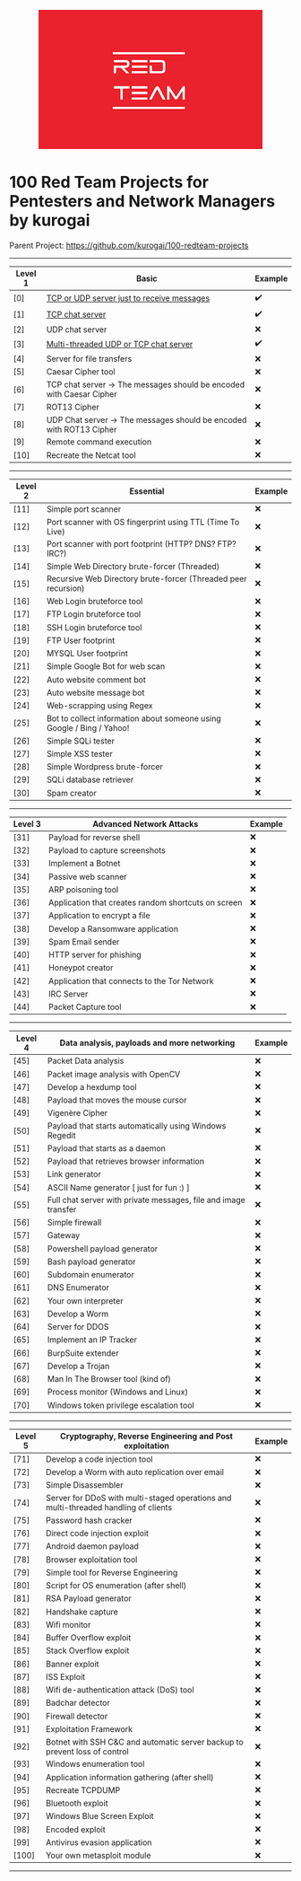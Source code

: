 <p align="center"> 
    <img src="/images/red.png">
</p>
                                                                       
# 100  Red Team Projects for Pentesters and Network Managers by kurogai

Parent Project: https://github.com/kurogai/100-redteam-projects

---

<!-- :heavy_check_mark: -->

| Level 1 | Basic                                                                 | Example            |
| ------- | --------------------------------------------------------------------- | ------------------ |
| [0]     | <a href="./projects/0">TCP or UDP server just to receive messages</a> | :heavy_check_mark: |
| [1]     | <a href="./projects/1">TCP chat server</a>                            | :heavy_check_mark: |
| [2]     | UDP chat server                                                       | :x:                |
| [3]     | <a href="./projects/3">Multi-threaded UDP or TCP chat server</a>      | :heavy_check_mark: |
| [4]     | Server for file transfers                                             | :x:                |
| [5]     | Caesar Cipher tool                                                    | :x:                |
| [6]     | TCP chat server -> The messages should be encoded with Caesar Cipher  | :x:                |
| [7]     | ROT13 Cipher                                                          | :x:                |
| [8]     | UDP Chat server -> The messages should be encoded with ROT13 Cipher   | :x:                |
| [9]     | Remote command execution                                              | :x:                |
| [10]    | Recreate the Netcat tool                                              | :x:                |

---

| Level 2 | Essential                                                             | Example |
| ------- | --------------------------------------------------------------------- | ------- |
| [11]    | Simple port scanner                                                   | :x:     |
| [12]    | Port scanner with OS fingerprint using TTL (Time To Live)             | :x:     |
| [13]    | Port scanner with port footprint (HTTP? DNS? FTP? IRC?)               | :x:     |
| [14]    | Simple Web Directory brute-forcer (Threaded)                          | :x:     |
| [15]    | Recursive Web Directory brute-forcer (Threaded peer recursion)        | :x:     |
| [16]    | Web Login bruteforce tool                                             | :x:     |
| [17]    | FTP Login bruteforce tool                                             | :x:     |
| [18]    | SSH Login bruteforce tool                                             | :x:     |
| [19]    | FTP User footprint                                                    | :x:     |
| [20]    | MYSQL User footprint                                                  | :x:     |
| [21]    | Simple Google Bot for web scan                                        | :x:     |
| [22]    | Auto website comment bot                                              | :x:     |
| [23]    | Auto website message bot                                              | :x:     |
| [24]    | Web-scrapping using Regex                                             | :x:     |
| [25]    | Bot to collect information about someone using Google / Bing / Yahoo! | :x:     |
| [26]    | Simple SQLi tester                                                    | :x:     |
| [27]    | Simple XSS tester                                                     | :x:     |
| [28]    | Simple Wordpress brute-forcer                                         | :x:     |
| [29]    | SQLi database retriever                                               | :x:     |
| [30]    | Spam creator                                                          | :x:     |

---

| Level 3 | Advanced Network Attacks                            | Example |
| ------- | --------------------------------------------------- | ------- |
| [31]    | Payload for reverse shell                           | :x:     |
| [32]    | Payload to capture screenshots                      | :x:     |
| [33]    | Implement a Botnet                                  | :x:     |
| [34]    | Passive web scanner                                 | :x:     |
| [35]    | ARP poisoning tool                                  | :x:     |
| [36]    | Application that creates random shortcuts on screen | :x:     |
| [37]    | Application to encrypt a file                       | :x:     |
| [38]    | Develop a Ransomware application                    | :x:     |
| [39]    | Spam Email sender                                   | :x:     |
| [40]    | HTTP server for phishing                            | :x:     |
| [41]    | Honeypot creator                                    | :x:     |
| [42]    | Application that connects to the Tor Network        | :x:     |
| [43]    | IRC Server                                          | :x:     |
| [44]    | Packet Capture tool                                 | :x:     |

---

| Level 4 | Data analysis, payloads and more networking                     | Example |
| ------- | --------------------------------------------------------------- | ------- |
| [45]    | Packet Data analysis                                            | :x:     |
| [46]    | Packet image analysis with OpenCV                               | :x:     |
| [47]    | Develop a hexdump tool                                          | :x:     |
| [48]    | Payload that moves the mouse cursor                             | :x:     |
| [49]    | Vigenère Cipher                                                 | :x:     |
| [50]    | Payload that starts automatically using Windows Regedit         | :x:     |
| [51]    | Payload that starts as a daemon                                 | :x:     |
| [52]    | Payload that retrieves browser information                      | :x:     |
| [53]    | Link generator                                                  | :x:     |
| [54]    | ASCII Name generator [ just for fun :) ]                        | :x:     |
| [55]    | Full chat server with private messages, file and image transfer | :x:     |
| [56]    | Simple firewall                                                 | :x:     |
| [57]    | Gateway                                                         | :x:     |
| [58]    | Powershell payload generator                                    | :x:     |
| [59]    | Bash payload generator                                          | :x:     |
| [60]    | Subdomain enumerator                                            | :x:     |
| [61]    | DNS Enumerator                                                  | :x:     |
| [62]    | Your own interpreter                                            | :x:     |
| [63]    | Develop a Worm                                                  | :x:     |
| [64]    | Server for DDOS                                                 | :x:     |
| [65]    | Implement an IP Tracker                                         | :x:     |
| [66]    | BurpSuite extender                                              | :x:     |
| [67]    | Develop a Trojan                                                | :x:     |
| [68]    | Man In The Browser tool (kind of)                               | :x:     |
| [69]    | Process monitor (Windows and Linux)                             | :x:     |
| [70]    | Windows token privilege escalation tool                         | :x:     |

---

| Level 5 | Cryptography, Reverse Engineering and Post exploitation                             | Example |
| ------- | ----------------------------------------------------------------------------------- | ------- |
| [71]    | Develop a code injection tool                                                       | :x:     |
| [72]    | Develop a Worm with auto replication over email                                     | :x:     |
| [73]    | Simple Disassembler                                                                 | :x:     |
| [74]    | Server for DDoS with multi-staged operations and multi-threaded handling of clients | :x:     |
| [75]    | Password hash cracker                                                               | :x:     |
| [76]    | Direct code injection exploit                                                       | :x:     |
| [77]    | Android daemon payload                                                              | :x:     |
| [78]    | Browser exploitation tool                                                           | :x:     |
| [79]    | Simple tool for Reverse Engineering                                                 | :x:     |
| [80]    | Script for OS enumeration (after shell)                                             | :x:     |
| [81]    | RSA Payload generator                                                               | :x:     |
| [82]    | Handshake capture                                                                   | :x:     |
| [83]    | Wifi monitor                                                                        | :x:     |
| [84]    | Buffer Overflow exploit                                                             | :x:     |
| [85]    | Stack Overflow exploit                                                              | :x:     |
| [86]    | Banner exploit                                                                      | :x:     |
| [87]    | ISS Exploit                                                                         | :x:     |
| [88]    | Wifi de-authentication attack (DoS) tool                                            | :x:     |
| [89]    | Badchar detector                                                                    | :x:     |
| [90]    | Firewall detector                                                                   | :x:     |
| [91]    | Exploitation Framework                                                              | :x:     |
| [92]    | Botnet with SSH C&C and automatic server backup to prevent loss of control          | :x:     |
| [93]    | Windows enumeration tool                                                            | :x:     |
| [94]    | Application information gathering (after shell)                                     | :x:     |
| [95]    | Recreate TCPDUMP                                                                    | :x:     |
| [96]    | Bluetooth exploit                                                                   | :x:     |
| [97]    | Windows Blue Screen Exploit                                                         | :x:     |
| [98]    | Encoded exploit                                                                     | :x:     |
| [99]    | Antivirus evasion application                                                       | :x:     |
| [100]   | Your own metasploit module                                                          | :x:     |

---
